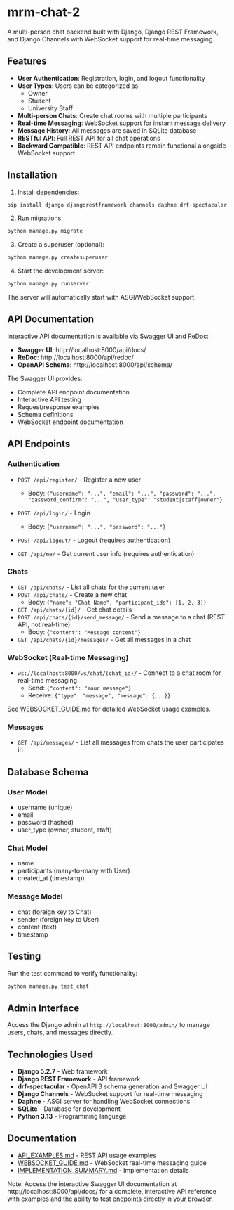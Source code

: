 # mrm-chat-2

A multi-person chat backend built with Django, Django REST Framework, and Django Channels with WebSocket support for real-time messaging.

## Features

- **User Authentication**: Registration, login, and logout functionality
- **User Types**: Users can be categorized as:
  - Owner
  - Student
  - University Staff
- **Multi-person Chats**: Create chat rooms with multiple participants
- **Real-time Messaging**: WebSocket support for instant message delivery
- **Message History**: All messages are saved in SQLite database
- **RESTful API**: Full REST API for all chat operations
- **Backward Compatible**: REST API endpoints remain functional alongside WebSocket support

## Installation

1. Install dependencies:
```bash
pip install django djangorestframework channels daphne drf-spectacular drf-spectacular-sidecar
```

2. Run migrations:
```bash
python manage.py migrate
```

3. Create a superuser (optional):
```bash
python manage.py createsuperuser
```

4. Start the development server:
```bash
python manage.py runserver
```

The server will automatically start with ASGI/WebSocket support.

## API Documentation

Interactive API documentation is available via Swagger UI and ReDoc:

- **Swagger UI**: http://localhost:8000/api/docs/
- **ReDoc**: http://localhost:8000/api/redoc/
- **OpenAPI Schema**: http://localhost:8000/api/schema/

The Swagger UI provides:
- Complete API endpoint documentation
- Interactive API testing
- Request/response examples
- Schema definitions
- WebSocket endpoint documentation

## API Endpoints

### Authentication

- `POST /api/register/` - Register a new user
  - Body: `{"username": "...", "email": "...", "password": "...", "password_confirm": "...", "user_type": "student|staff|owner"}`
  
- `POST /api/login/` - Login
  - Body: `{"username": "...", "password": "..."}`
  
- `POST /api/logout/` - Logout (requires authentication)

- `GET /api/me/` - Get current user info (requires authentication)

### Chats

- `GET /api/chats/` - List all chats for the current user
- `POST /api/chats/` - Create a new chat
  - Body: `{"name": "Chat Name", "participant_ids": [1, 2, 3]}`
- `GET /api/chats/{id}/` - Get chat details
- `POST /api/chats/{id}/send_message/` - Send a message to a chat (REST API, not real-time)
  - Body: `{"content": "Message content"}`
- `GET /api/chats/{id}/messages/` - Get all messages in a chat

### WebSocket (Real-time Messaging)

- `ws://localhost:8000/ws/chat/{chat_id}/` - Connect to a chat room for real-time messaging
  - Send: `{"content": "Your message"}`
  - Receive: `{"type": "message", "message": {...}}`

See [WEBSOCKET_GUIDE.md](WEBSOCKET_GUIDE.md) for detailed WebSocket usage examples.

### Messages

- `GET /api/messages/` - List all messages from chats the user participates in

## Database Schema

### User Model
- username (unique)
- email
- password (hashed)
- user_type (owner, student, staff)

### Chat Model
- name
- participants (many-to-many with User)
- created_at (timestamp)

### Message Model
- chat (foreign key to Chat)
- sender (foreign key to User)
- content (text)
- timestamp

## Testing

Run the test command to verify functionality:
```bash
python manage.py test_chat
```

## Admin Interface

Access the Django admin at `http://localhost:8000/admin/` to manage users, chats, and messages directly.

## Technologies Used

- **Django 5.2.7** - Web framework
- **Django REST Framework** - API framework
- **drf-spectacular** - OpenAPI 3 schema generation and Swagger UI
- **Django Channels** - WebSocket support for real-time messaging
- **Daphne** - ASGI server for handling WebSocket connections
- **SQLite** - Database for development
- **Python 3.13** - Programming language

## Documentation

- [API_EXAMPLES.md](API_EXAMPLES.md) - REST API usage examples
- [WEBSOCKET_GUIDE.md](WEBSOCKET_GUIDE.md) - WebSocket real-time messaging guide
- [IMPLEMENTATION_SUMMARY.md](IMPLEMENTATION_SUMMARY.md) - Implementation details

Note: Access the interactive Swagger UI documentation at http://localhost:8000/api/docs/ for a complete, interactive API reference with examples and the ability to test endpoints directly in your browser.
